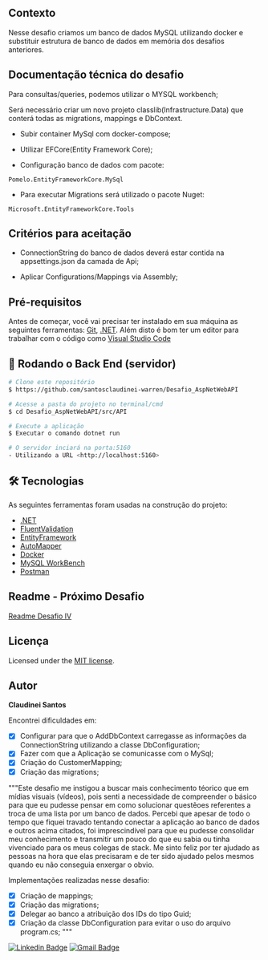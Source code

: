 ## Contexto

Nesse desafio criamos um banco de dados MySQL utilizando docker e substituir estrutura de banco de dados em memória dos desafios anteriores.

## Documentação técnica do desafio

Para consultas/queries, podemos utilizar o MYSQL workbench;

Será necessário criar um novo projeto classlib(Infrastructure.Data) que conterá todas as migrations, mappings e DbContext.

* Subir container MySql com docker-compose;

* Utilizar EFCore(Entity Framework Core);

* Configuração banco de dados com pacote:

``` Pomelo.EntityFrameworkCore.MySql ```

* Para executar Migrations será utilizado o pacote Nuget:

``` Microsoft.EntityFrameworkCore.Tools ```

## Critérios para aceitação

* ConnectionString do banco de dados deverá estar contida na appsettings.json da camada de Api;

* Aplicar Configurations/Mappings via Assembly;

## Pré-requisitos

Antes de começar, você vai precisar ter instalado em sua máquina as seguintes ferramentas:
[Git](https://git-scm.com), [.NET](https://dotnet.microsoft.com/en-us/download). 
Além disto é bom ter um editor para trabalhar com o código como [Visual Studio Code](https://code.visualstudio.com/download)

## 🎲 Rodando o Back End (servidor)

```bash
# Clone este repositório
$ https://github.com/santosclaudinei-warren/Desafio_AspNetWebAPI

# Acesse a pasta do projeto no terminal/cmd
$ cd Desafio_AspNetWebAPI/src/API

# Execute a aplicação
$ Executar o comando dotnet run

# O servidor inciará na porta:5160 
- Utilizando a URL <http://localhost:5160>
```

## 🛠 Tecnologias

As seguintes ferramentas foram usadas na construção do projeto:

- [.NET](https://dotnet.microsoft.com/en-us/)
- [FluentValidation](https://docs.fluentvalidation.net/en/latest/)
- [EntityFramework](https://docs.microsoft.com/pt-br/ef/)
- [AutoMapper](https://automapper.org/)
- [Docker](https://www.docker.com/)
- [MySQL WorkBench](https://www.mysql.com/products/workbench/)
- [Postman](https://www.postman.com/downloads/)

## Readme - Próximo Desafio

[Readme Desafio IV](README5.md)

## Licença

Licensed under the [MIT license](LICENSE).

## Autor

<b>Claudinei Santos</b>

Encontrei dificuldades em:

- [x] Configurar para que o AddDbContext carregasse as informações da ConnectionString utilizando a classe DbConfiguration;
- [x] Fazer com que a Aplicação se comunicasse com o MySql;
- [x] Criação do CustomerMapping;
- [x] Criação das migrations;

"""Este desafio me instigou a buscar mais conhecimento téorico que em mídias visuais (vídeos), pois senti a necessidade de compreender o básico para que eu pudesse pensar em como solucionar questẽoes referentes a troca de uma lista por um banco de dados.
Percebi que apesar de todo o tempo que fiquei travado tentando conectar a aplicação ao banco de dados e outros acima citados, foi imprescindível para que eu pudesse consolidar meu conhecimento e transmitir um pouco do que eu sabia ou tinha vivenciado para os meus colegas de stack. Me sinto feliz por ter ajudado as pessoas na hora que elas precisaram e de ter sido ajudado pelos mesmos quando eu não conseguia enxergar o obvio.

Implementações realizadas nesse desafio:

- [x] Criação de mappings;
- [x] Criação das migrations;
- [x] Delegar ao banco a atribuição dos IDs do tipo Guid;
- [x] Criação da classe DbConfiguration para evitar o uso do arquivo program.cs;
"""

[![Linkedin Badge](https://img.shields.io/badge/-Claudinei-blue?style=flat-square&logo=Linkedin&logoColor=white&link=https://www.linkedin.com/in/claudinei-santos-ti/)](https://www.linkedin.com/in/claudinei-santos-ti/)
[![Gmail Badge](https://img.shields.io/badge/-santos.devclaudinei@gmail.com-c14438?style=flat-square&logo=Gmail&logoColor=white&link=mailto:santos.devclaudinei@gmail.com)](mailto:claudinei.santos@warren.com.br)